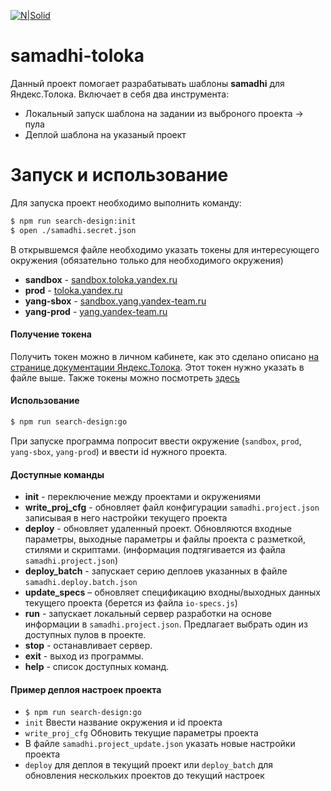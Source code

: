 [![N|Solid](https://jing.yandex-team.ru/files/excel/2016-11-28_21.20.17.png)](https://nodesource.com/products/nsolid)

# samadhi-toloka
Данный проект помогает разрабатывать шаблоны **samadhi** для Яндекс.Толока.
Включает в себя два инструмента:

  - Локальный запуск шаблона на задании из выброного проекта -> пула
  - Деплой шаблона на указаный проект

# Запуск и использование
Для запуска проект необходимо выполнить команду:
```sh
$ npm run search-design:init
$ open ./samadhi.secret.json
```

В открывшемся файле необходимо указать токены для интересующего окружения (обязательно только для необходимого окружения)
  - **sandbox** - [sandbox.toloka.yandex.ru](https://sandbox.toloka.yandex.ru/)
  - **prod** - [toloka.yandex.ru](https://toloka.yandex.ru/)
  - **yang-sbox** - [sandbox.yang.yandex-team.ru](https://sandbox.yang.yandex-team.ru/)
  - **yang-prod** - [yang.yandex-team.ru](https://yang.yandex-team.ru)

#### Получение токена
Получить токен можно в личном кабинете, как это сделано описано [на странице документации Яндекс.Толока](https://tech.yandex.ru/toloka/doc/concepts/access-docpage/). Этот токен нужно указать в файле выше.
Также токены можно посмотреть [здесь](https://yav.yandex-team.ru/secret/sec-01cn53b0mcf16njk1haxjrzp3n/explore/versions)

#### Использование
```sh
$ npm run search-design:go
```
При запуске программа попросит ввести окружение (`sandbox`, `prod`, `yang-sbox`, `yang-prod`) и ввести id нужного проекта.

#### Доступные команды
  - **init** - переключение между проектами и окружениями
  - **write_proj_cfg** - обновляет файл конфигурации `samadhi.project.json` записывая в него настройки текущего проекта
  - **deploy** - обновляет удаленный проект. Обновляются входные параметры, выходные параметры и файлы проекта с разметкой, стилями и скриптами. (информация подтягивается из файла `samadhi.project.json`)
  - **deploy_batch** - запускает серию деплоев указанных в файле `samadhi.deploy.batch.json`
  - **update_specs** – обновляет спецификацию входны/выходных данных текущего проекта (берется из файла
  `io-specs.js`)
  - **run** - запускает локальный сервер разработки на основе информации в `samadhi.project.json`. Предлагает выбрать один из доступных пулов в проекте.
  - **stop** - останавливает сервер.
  - **exit** - выход из программы.
  - **help** - список доступных команд.
  
  
#### Пример деплоя настроек проекта
  - `$ npm run search-design:go`
  - `init` Ввести название окружения и id проекта
  - `write_proj_cfg` Обновить текущие параметры проекта
  - В файле `samadhi.project_update.json` указать новые настройки проекта
  - `deploy` для деплоя в текущий проект или `deploy_batch` для обновления нескольких проектов до текущий настроек

